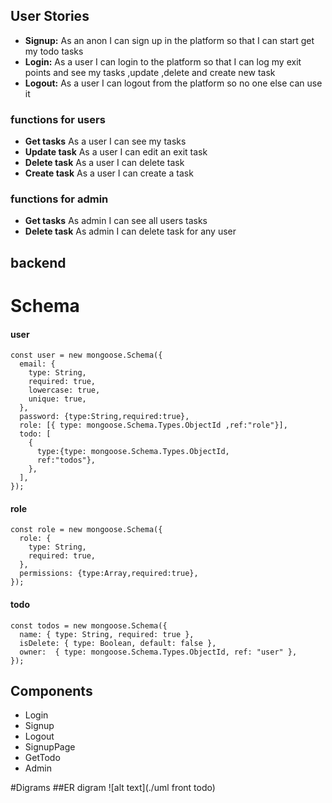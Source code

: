 ## User Stories

- **Signup:** As an anon I can sign up in the platform so that I can start get my todo tasks
- **Login:** As a user I can login to the platform so that I can log my exit points and see my tasks ,update ,delete and create new task
- **Logout:** As a user I can logout from the platform so no one else can use it
### functions for users
- **Get tasks** As a user I can see my tasks
- **Update task** As a user I can edit an exit task
- **Delete task** As a user I can delete task 
- **Create task** As a user I can create a task 
### functions for admin
- **Get tasks** As admin I can see all users tasks
- **Delete task** As admin I can delete task for any user

## backend 
# Schema
#### user
```
const user = new mongoose.Schema({
  email: {
    type: String,
    required: true,
    lowercase: true,
    unique: true,
  },
  password: {type:String,required:true},
  role: [{ type: mongoose.Schema.Types.ObjectId ,ref:"role"}],
  todo: [
    {
      type:{type: mongoose.Schema.Types.ObjectId,
      ref:"todos"},
    },
  ],
});
```
#### role
``` 
const role = new mongoose.Schema({
  role: {
    type: String,
    required: true,
  },
  permissions: {type:Array,required:true},
});
```
#### todo
```
const todos = new mongoose.Schema({
  name: { type: String, required: true },
  isDelete: { type: Boolean, default: false },
  owner:  { type: mongoose.Schema.Types.ObjectId, ref: "user" },
});
```
## Components

- Login
- Signup
- Logout
- SignupPage
- GetTodo
- Admin

#Digrams
##ER digram
![alt text](./uml front todo)

